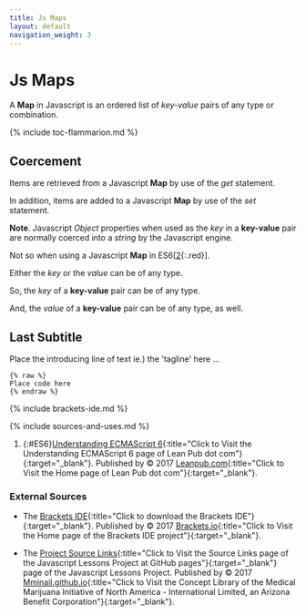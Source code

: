 ```yaml
---
title: Js Maps
layout: default
navigation_weight: 3
---
```

# Js Maps

A **Map** in Javascript is an ordered list of *key-value* pairs of any type or combination.

{% include toc-flammarion.md %}

## Coercement

Items are retrieved from a Javascript **Map** by use of the *get* statement.

In addition, items are added to a Javascript **Map** by use of the *set* statement.

**Note**. Javascript *Object* properties when used as the *key* in a **key-value** pair are normally coerced into a *string* by the Javascript engine.

Not so when using a Javascript **Map** in ES6[[2](#ES6){:.red}].

Either the *key* or the *value* can be of any type.

So, the *key* of a **key-value** pair can be of any type.

And, the *value* of a **key-value** pair can be of any type, as well.

## Last Subtitle

Place the introducing line of text ie.) the 'tagline' here ...

```liquid
{% raw %}
Place code here
{% endraw %}
```

{% include brackets-ide.md %}

{% include sources-and-uses.md %}

1. {:#ES6}[Understanding ECMAScript 6](https://leanpub.com/understandinges6/read/){:title="Click to Visit the Understanding ECMAScript 6 page of Lean Pub dot com"}{:target="_blank"}. Published by © 2017 [Leanpub.com](https://www.leanpub.com/){:title="Click to Visit the Home page of Lean Pub dot com"}{:target="_blank"}.

### External Sources

- The [Brackets IDE](https://brackets.io/){:title="Click to download the Brackets IDE"}{:target="_blank"}. Published by © 2017 [Brackets.io](https://brackets.io/){:title="Click to Visit the Home page of the Brackets IDE project"}{:target="_blank"}.

- The [Project Source Links](https://mminail.github.io/Javascript/Source-Javascript-Links.htm){:title="Click to Visit the Source Links page of the Javascript Lessons Project at GitHub pages"}{:target="_blank"} page of the Javascript Lessons Project. Published by © 2017 [Mminail.github.io](https://mminail.github.io/){:title="Click to Visit the Concept Library of the Medical Marijuana Initiative of North America - International Limited, an Arizona Benefit Corporation"}{:target="_blank"}.
